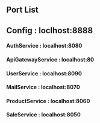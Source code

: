 ## Port List

##   Config             :  loclhost:8888
#### AuthService        :  localhost:8080
#### ApiGatewayService  :  localhost:80
#### UserService        :  localhost:8090
#### MailService        :  localhost:8070
#### ProductService     :  localhost:8060
#### SaleService        :  localhost:8050